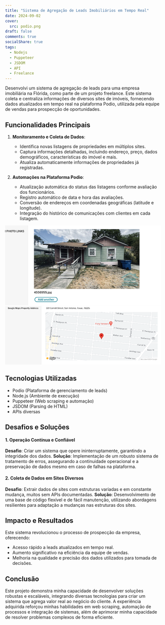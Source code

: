 ```yaml
---
title: "Sistema de Agregação de Leads Imobiliários em Tempo Real"
date: 2024-09-02
cover:
  src: podio.png
draft: false
comments: true
socialShare: true
tags:
  - Nodejs
  - Puppeteer
  - JSDOM
  - API
  - Freelance
---
```



Desenvolvi um sistema de agregação de leads para uma empresa imobiliária na Flórida, como parte de um projeto freelance. Este sistema coleta e centraliza informações de diversos sites de imóveis, fornecendo dados atualizados em tempo real na plataforma Podio, utilizada pela equipe de vendas para prospecção de oportunidades.


## Funcionalidades Principais

1. **Monitoramento e Coleta de Dados**:
   - Identifica novas listagens de propriedades em múltiplos sites.
   - Captura informações detalhadas, incluindo endereço, preço, dados demográficos, características do imóvel e mais.
   - Atualiza automaticamente informações de propriedades já registradas.

2. **Automações na Plataforma Podio**:
   - Atualização automática do status das listagens conforme avaliação dos funcionários.
   - Registro automático de data e hora das avaliações.
   - Conversão de endereços em coordenadas geográficas (latitude e longitude).
   - Integração do histórico de comunicações com clientes em cada listagem.

![Visualização de propriedades no Podio](imagem.png)
![Campo de endereço no Podio](endereco.png)

## Tecnologias Utilizadas

- Podio (Plataforma de gerenciamento de leads)
- Node.js (Ambiente de execução)
- Puppeteer (Web scraping e automação)
- JSDOM (Parsing de HTML)
- APIs diversas

## Desafios e Soluções

#### 1. Operação Contínua e Confiável
**Desafio**: Criar um sistema que opere ininterruptamente, garantindo a integridade dos dados.
**Solução**: Implementação de um robusto sistema de tratamento de erros, assegurando a continuidade operacional e a preservação de dados mesmo em caso de falhas na plataforma.

#### 2. Coleta de Dados em Sites Diversos
**Desafio**: Extrair dados de sites com estruturas variadas e em constante mudança, muitos sem APIs documentadas.
**Solução**: Desenvolvimento de uma base de código flexível e de fácil manutenção, utilizando abordagens resilientes para adaptação a mudanças nas estruturas dos sites.

## Impacto e Resultados

Este sistema revolucionou o processo de prospecção da empresa, oferecendo:
- Acesso rápido a leads atualizados em tempo real.
- Aumento significativo na eficiência da equipe de vendas.
- Melhoria na qualidade e precisão dos dados utilizados para tomada de decisões.

## Conclusão

Este projeto demonstra minha capacidade de desenvolver soluções robustas e escaláveis, integrando diversas tecnologias para criar um sistema que agrega valor real ao negócio do cliente. A experiência adquirida reforçou minhas habilidades em web scraping, automação de processos e integração de sistemas, além de aprimorar minha capacidade de resolver problemas complexos de forma eficiente.

